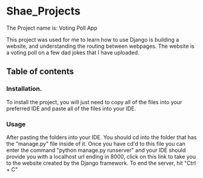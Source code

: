 # Shae_Projects
The Project name is: Voting Poll App 

This project was used for me to learn how to use Django is building a website, and understanding the routing between webpages. The website is a voting poll on a few dad jokes that I have uploaded. 

## Table of contents

### Installation. 
To install the project, you will just need to copy all of the files into your preferred IDE and paste all of the files into your IDE.  

### Usage
After pasting the folders into your IDE. You should cd into the folder that has the "manage.py" file inside of it. Once you have cd'd to this file you can enter the command "python manage.py runserver" and your IDE should provide you with a localhost url ending in 8000, click on this link to take you to the website created by the Django framework. To end the server, hit "Ctrl + C"
